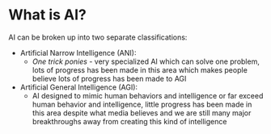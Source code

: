 # What is AI?

AI can be broken up into two separate classifications:

- Artificial Narrow Intelligence (ANI):
  - _One trick ponies_ - very specialized AI which can solve one problem, lots of progress has been made in this area which makes people believe lots of progress has been made to AGI
- Artificial General Intelligence (AGI):
  - AI designed to mimic human behaviors and intelligence or far exceed human behavior and intelligence, little progress has been made in this area despite what media believes and we are still many major breakthroughs away from creating this kind of intelligence
